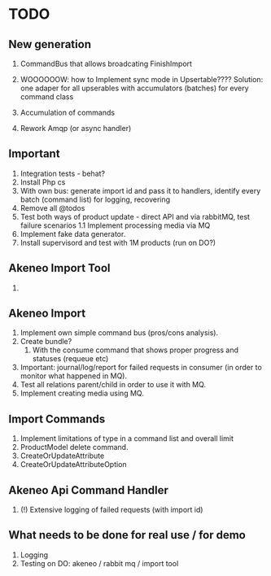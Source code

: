 # TODO

## New generation
1. CommandBus that allows broadcating FinishImport
1. WOOOOOOW: how to Implement sync mode in Upsertable????
    Solution: one adaper for all upserables with accumulators (batches) for every command class
1. Accumulation of commands

1. Rework Amqp (or async handler)


## Important
1. Integration tests - behat?
1. Install Php cs
1. With own bus: generate import id and pass it to handlers, identify every batch (command list) for logging, recovering
1. Remove all @todos
1. Test both ways of product update - direct API and via rabbitMQ, test failure scenarios
    1.1 Implement processing media via MQ
1. Implement fake data generator.
1. Install supervisord and test with 1M products (run on DO?)

## Akeneo Import Tool

1.

## Akeneo Import
1. Implement own simple command bus (pros/cons analysis).
1. Create bundle?
    1. With the consume command that shows proper progress and statuses (requeue etc)
1. Important: journal/log/report for failed requests in consumer (in order to monitor what happened in MQ).
1. Test all relations parent/child in order to use it with MQ.
1. Implement creating media using MQ.

## Import Commands

1. Implement limitations of type in a command list and overall limit
1. ProductModel delete command.
1. CreateOrUpdateAttribute
1. CreateOrUpdateAttributeOption


## Akeneo Api Command Handler

1. (!) Extensive logging of failed requests (with import id)


## What needs to be done for real use / for demo

1. Logging
2. Testing on DO: akeneo / rabbit mq / import tool  
